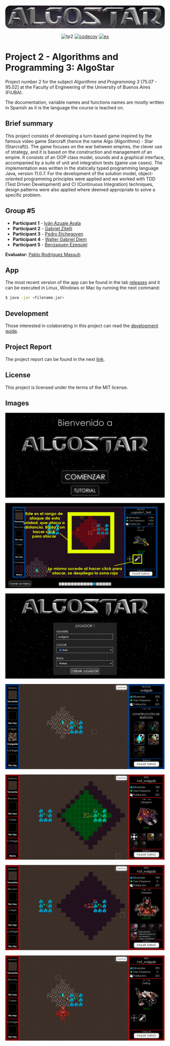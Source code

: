 <p align="center">
    <img src="./docs/img/AlgoStar_banner_space_bg.png" alt="AlgoStar Banner">
</p>

<div align="center">

![tp2](https://github.com/walgab/AlgoStar/actions/workflows/build.yml/badge.svg) [![codecov](https://codecov.io/gh/walgab/AlgoStar/branch/master/graph/badge.svg)](https://codecov.io/gh/walgab/AlgoStar) [![es](https://img.shields.io/badge/lang-es-orange.svg)](https://github.com/walgab/AlgoStar/blob/master/README.es.md)

</div>

# Project 2 - Algorithms and Programming 3: **AlgoStar**

Project number 2 for the subject _Algorithms and Programming 3_ [75.07 - 95.02] at the Faculty of Engineering of the University of Buenos Aires (FIUBA).

The documentation, variable names and functions names are mostly written in Spanish as it is the language the course is teached on.

## Brief summary

This project consists of developing a turn-based game inspired by the famous video game Starcraft (hence the name Algo (Algorithms) - Star (Starcraft)). The game focuses on the war between empires, the clever use of strategy, and it is based on the construction and management of an empire. It consists of an OOP class model, sounds and a graphical interface, accompanied by a suite of unit and integration tests (game use cases). The implementation was written in the statically typed programming language Java, version 11.0.7. For the development of the solution model, object-oriented programming principles were applied and we worked with TDD (Test Driven Development) and CI (Continuous Integration) techniques, design patterns were also applied where deemed appropriate to solve a specific problem.

## Group #5

* **Participant 1** - [Iván Azuaje Ayala](https://github.com/iazuaje)
* **Participant 2** - [Gabriel Zitelli](https://github.com/gabrielzitelli)
* **Participant 3** - [Pedro Etchegoyen](https://github.com/PedroEtche)
* **Participant 4** - [Walter Gabriel Diem](https://github.com/walgab)
* **Participant 5** - [Benzaquen Ezequiel](https://github.com/ezebenza2000)

**Evaluator:** [Pablo Rodríguez Massuh](https://github.com/xpitr256)

## App

The most recent version of the app can be found in the tab [releases](https://github.com/walgab/AlgoStar/releases/latest) and it can be executed in Linux, Windows or Mac by running the next command:

```bash
$ java -jar <filename.jar>
```

## Development

Those interested in colaborating in this project can read the [development guide](./docs/Desarrollo.md).

## Project Report

The project report can be found in the next [link](./docs/Informe_TP2_AlgoStar_Algoritmos_III_Suarez.pdf).

## License

This project is licensed under the terms of the MIT license.

## Images

![Image 1](./docs/img/img1.jpg)

![Image 2](./docs/img/img2.jpg)

![Image 3](./docs/img/img3.jpg)

![Image 4](./docs/img/img4.png)

![Image 5](./docs/img/img5.png)

![Image 6](./docs/img/img6.png)

![Image 7](./docs/img/img7.png)